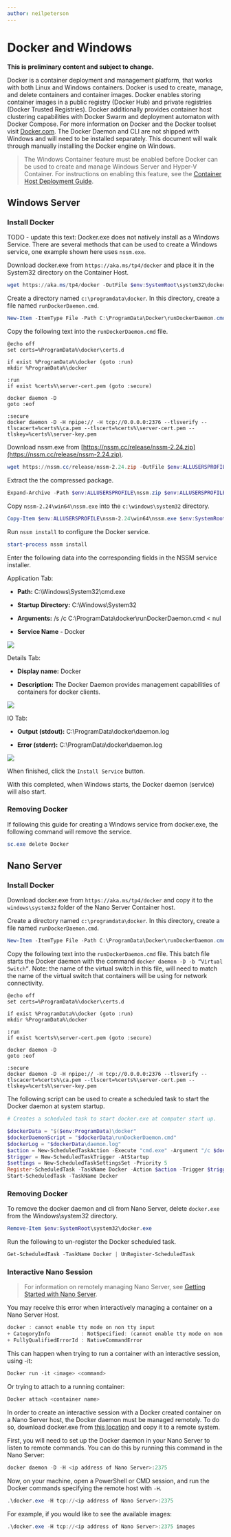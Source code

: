 ```yaml
---
author: neilpeterson
---
```


# Docker and Windows

**This is preliminary content and subject to change.** 

Docker is a container deployment and management platform, that works with both Linux and Windows containers. Docker is used to create, manage, and delete containers and container images. Docker enables storing container images in a public registry (Docker Hub) and private registries (Docker Trusted Registries). Docker additionally provides container host clustering capabilities with Docker Swarm and deployment automaton with Docker Compose. For more information on Docker and the Docker toolset visit [Docker.com](https://www.docker.com/). The Docker Daemon and CLI are not shipped with Windows and will need to be installed separately. This document will walk through manually installing the Docker engine on Windows. 

> The Windows Container feature must be enabled before Docker can be used to create and manage Windows Server and Hyper-V Container. For instructions on enabling this feature, see the [Container Host Deployment Guide](./docker_windows.md).

## Windows Server

### Install Docker <!--1-->

TODO - update this text: Docker.exe does not natively install as a Windows Service. There are several methods that can be used to create a Windows service, one example shown here uses `nssm.exe`. 

Download docker.exe from `https://aka.ms/tp4/docker` and place it in the System32 directory on the Container Host.

```powershell
wget https://aka.ms/tp4/docker -OutFile $env:SystemRoot\system32\docker.exe
```

Create a directory named `c:\programdata\docker`. In this directory, create a file named `runDockerDaemon.cmd`.

```powershell
New-Item -ItemType File -Path C:\ProgramData\Docker\runDockerDaemon.cmd -Force
```

Copy the following text into the `runDockerDaemon.cmd` file.

```none
@echo off
set certs=%ProgramData%\docker\certs.d

if exist %ProgramData%\docker (goto :run)
mkdir %ProgramData%\docker

:run
if exist %certs%\server-cert.pem (goto :secure)

docker daemon -D
goto :eof

:secure
docker daemon -D -H npipe:// -H tcp://0.0.0.0:2376 --tlsverify --tlscacert=%certs%\ca.pem --tlscert=%certs%\server-cert.pem --tlskey=%certs%\server-key.pem
```
Download nssm.exe from [https://nssm.cc/release/nssm-2.24.zip](https://nssm.cc/release/nssm-2.24.zip).

```powershell
wget https://nssm.cc/release/nssm-2.24.zip -OutFile $env:ALLUSERSPROFILE\nssm.zip
```

Extract the the compressed package.

```powershell
Expand-Archive -Path $env:ALLUSERSPROFILE\nssm.zip $env:ALLUSERSPROFILE
```

Copy `nssm-2.24\win64\nssm.exe` into the `c:\windows\system32` directory.

```powershell
Copy-Item $env:ALLUSERSPROFILE\nssm-2.24\win64\nssm.exe $env:SystemRoot\system32
```
Run `nssm install` to configure the Docker service.

```powershell
start-process nssm install
```

Enter the following data into the corresponding fields in the NSSM service installer.

Application Tab:

- **Path:** C:\Windows\System32\cmd.exe

- **Startup Directory:** C:\Windows\System32

- **Arguments:** /s /c C:\ProgramData\docker\runDockerDaemon.cmd < nul

- **Service Name** - Docker

![](media/nssm1.png)

Details Tab:

- **Display name:** Docker

- **Description:** The Docker Daemon provides management capabilities of containers for docker clients.


![](media/nssm2.png)

IO Tab:

- **Output (stdout):** C:\ProgramData\docker\daemon.log

- **Error (stderr):** C:\ProgramData\docker\daemon.log


![](media/nssm3.png)

When finished, click the `Install Service` button.

With this completed, when Windows starts, the Docker daemon (service) will also start.

### Removing Docker <!--1-->

If following this guide for creating a Windows service from docker.exe, the following command will remove the service.

```powershell
sc.exe delete Docker
```

## Nano Server

### Install Docker <!--2-->

Download docker.exe from `https://aka.ms/tp4/docker` and copy it to the `windows\system32` folder of the Nano Server Container host.

Create a directory named `c:\programdata\docker`. In this directory, create a file named `runDockerDaemon.cmd`.

```powershell
New-Item -ItemType File -Path C:\ProgramData\Docker\runDockerDaemon.cmd -Force
```

Copy the following text into the `runDockerDaemon.cmd` file. This batch file starts the Docker daemon with the command `docker daemon -D -b “Virtual Switch”`. Note: the name of the virtual switch in this file, will need to match the name of the virtual switch that containers will be using for network connectivity.

```none
@echo off
set certs=%ProgramData%\docker\certs.d

if exist %ProgramData%\docker (goto :run)
mkdir %ProgramData%\docker

:run
if exist %certs%\server-cert.pem (goto :secure)

docker daemon -D
goto :eof

:secure
docker daemon -D -H npipe:// -H tcp://0.0.0.0:2376 --tlsverify --tlscacert=%certs%\ca.pem --tlscert=%certs%\server-cert.pem --tlskey=%certs%\server-key.pem
```

The following script can be used to create a scheduled task to start the Docker daemon at system startup.

```powershell
# Creates a scheduled task to start docker.exe at computer start up.

$dockerData = "$($env:ProgramData)\docker"
$dockerDaemonScript = "$dockerData\runDockerDaemon.cmd"
$dockerLog = "$dockerData\daemon.log"
$action = New-ScheduledTaskAction -Execute "cmd.exe" -Argument "/c $dockerDaemonScript > $dockerLog 2>&1"
$trigger = New-ScheduledTaskTrigger -AtStartup
$settings = New-ScheduledTaskSettingsSet -Priority 5
Register-ScheduledTask -TaskName Docker -Action $action -Trigger $trigger -Settings $settings -User SYSTEM -RunLevel Highest | Out-Null
Start-ScheduledTask -TaskName Docker 
```

### Removing Docker <!--2-->

To remove the docker daemon and cli from Nano Server, delete `docker.exe` from the Windows\system32 directory.

```powershell
Remove-Item $env:SystemRoot\system32\docker.exe
``` 

Run the following to un-register the Docker scheduled task.

```powershell
Get-ScheduledTask -TaskName Docker | UnRegister-ScheduledTask
```

### Interactive Nano Session

> For information on remotely managing Nano Server, see [Getting Started with Nano Server](https://technet.microsoft.com/en-us/library/mt126167.aspx#bkmk_ManageRemote).

You may receive this error when interactively managing a container on a Nano Server Host.

```powershell
docker : cannot enable tty mode on non tty input
+ CategoryInfo          : NotSpecified: (cannot enable tty mode on non tty input:String) [], RemoteException
+ FullyQualifiedErrorId : NativeCommandError 
```

This can happen when trying to run a container with an interactive session, using -it:

```powershell
Docker run -it <image> <command>
```
Or trying to attach to a running container:

```powershell
Docker attach <container name>
```

In order to create an interactive session with a Docker created container on a Nano Server host, the Docker daemon must be managed remotely. To do so, download docker.exe from [this location](https://aka.ms/ContainerTools) and copy it to a remote system.

First, you will need to set up the Docker daemon in your Nano Server to listen to remote commands. You can do this by running this command in the Nano Server:

```powershell
docker daemon -D -H <ip address of Nano Server>:2375
```

Now, on your machine, open a PowerShell or CMD session, and run the Docker commands specifying the remote host with `-H`.

```powershell
.\docker.exe -H tcp://<ip address of Nano Server>:2375
```

For example, if you would like to see the available images: 

```powershell
.\docker.exe -H tcp://<ip address of Nano Server>:2375 images
```
